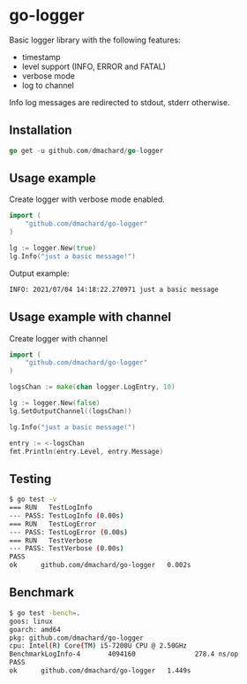 # go-logger

Basic logger library with the following features:

- timestamp
- level support (INFO, ERROR and FATAL)
- verbose mode
- log to channel

Info log messages are redirected to stdout, stderr otherwise.

## Installation

```go
go get -u github.com/dmachard/go-logger
```

## Usage example

Create logger with verbose mode enabled.

```go
import (
    "github.com/dmachard/go-logger"
)

lg := logger.New(true)
lg.Info("just a basic message!")
```

Output example:

```bash
INFO: 2021/07/04 14:18:22.270971 just a basic message
```

## Usage example with channel

Create logger with channel

```go
import (
    "github.com/dmachard/go-logger"
)

logsChan := make(chan logger.LogEntry, 10)

lg := logger.New(false)
lg.SetOutputChannel((logsChan))

lg.Info("just a basic message!")

entry := <-logsChan
fmt.Println(entry.Level, entry.Message)
```

## Testing

```bash
$ go test -v
=== RUN   TestLogInfo
--- PASS: TestLogInfo (0.00s)
=== RUN   TestLogError
--- PASS: TestLogError (0.00s)
=== RUN   TestVerbose
--- PASS: TestVerbose (0.00s)
PASS
ok      github.com/dmachard/go-logger   0.002s
```

## Benchmark

```bash
$ go test -bench=.
goos: linux
goarch: amd64
pkg: github.com/dmachard/go-logger
cpu: Intel(R) Core(TM) i5-7200U CPU @ 2.50GHz
BenchmarkLogInfo-4       4094160               278.4 ns/op
PASS
ok      github.com/dmachard/go-logger   1.449s
```
